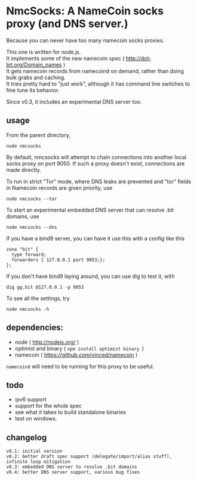 
# NmcSocks: A NameCoin socks proxy (and DNS server.)

Because you can never have too many namecoin socks proxies.

This one is written for node.js.  
It implements some of the new namecoin spec ( http://dot-bit.org/Domain_names )  
It gets namecoin records from namecoind on demand, rather than doing bulk grabs and caching.  
It tries pretty hard to "just work", although it has command line switches to fine tune its behavior.

Since v0.3, it includes an experimental DNS server too.

## usage

From the parent directory,

    node nmcsocks

By default, nmcsocks will attempt to chain connections into another local socks proxy on port 9050.
If such a proxy doesn't exist, connections are made directly.

To run in strict "Tor" mode, where DNS leaks are prevented and "tor" fields in Namecoin records are given priority, use

    node nmcsocks --tor

To start an experimental embedded DNS server that can resolve .bit domains, use

    node nmcsocks --dns

If you have a bind9 server, you can have it use this with a config like this

    zone "bit" { 
      type forward; 
      forwarders { 127.0.0.1 port 9053;};
    };

If you don't have bind9 laying around, you can use dig to test it, with

    dig gg.bit @127.0.0.1 -p 9053

To see all the settings, try

    node nmcsocks -h

## dependencies:

- node ( http://nodejs.org/ )
- optimist and binary ( `npm install optimist binary `)
- namecoin ( https://github.com/vinced/namecoin )

`namecoind` will need to be running for this proxy to be useful.

## todo

- ipv6 support
- support for the whole spec
- see what it takes to build standalone binaries
- test on windows.

## changelog

    v0.1: initial version
    v0.2: better draft spec support (delegate/import/alias stuff), infinite loop mitigation
    v0.3: embedded DNS server to resolve .bit domains
    v0.4: better DNS server support, various bug fixes
